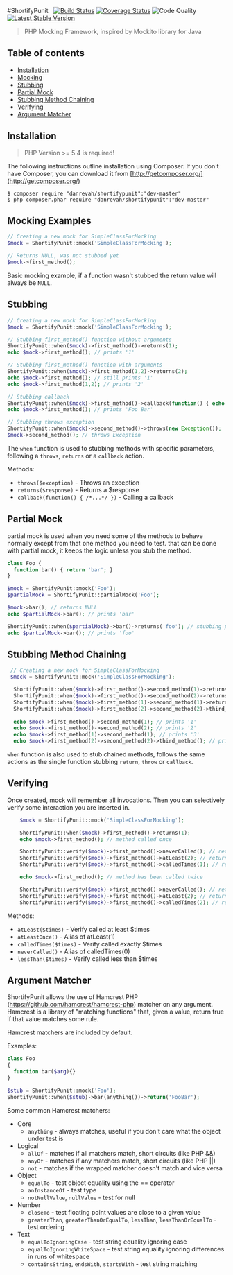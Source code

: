 #ShortifyPunit &nbsp; 
[![Build Status](https://scrutinizer-ci.com/g/danrevah/ShortifyPunit/badges/build.png?b=master)](https://scrutinizer-ci.com/g/danrevah/ShortifyPunit/build-status/master) [![Coverage Status](https://coveralls.io/repos/danrevah/ShortifyPunit/badge.svg?branch=master)](https://coveralls.io/repos/danrevah/ShortifyPunit/badge.svg?branch=master) 
![Code Quality](https://scrutinizer-ci.com/g/danrevah/ShortifyPunit/badges/quality-score.png?b=master)  [![Latest Stable Version](https://poser.pugx.org/danrevah/shortifypunit/v/stable.svg)](https://packagist.org/packages/danrevah/shortifypunit) 

> PHP Mocking Framework, 
> inspired by Mockito library for Java

## Table of contents

 * [Installation](#installation)
 * [Mocking](#mocking-examples)
 * [Stubbing](#stubbing)
 * [Partial Mock](#partial-mock)
 * [Stubbing Method Chaining](#stubbing-method-chaining)
 * [Verifying](#verifying)
 * [Argument Matcher](#argument-matcher)

## Installation

> PHP Version >= 5.4 is required!

The following instructions outline installation using Composer. If you don't
have Composer, you can download it from [http://getcomposer.org/](http://getcomposer.org/)

```
$ composer require "danrevah/shortifypunit":"dev-master" 
$ php composer.phar require "danrevah/shortifypunit":"dev-master"
```

## Mocking Examples
```php
// Creating a new mock for SimpleClassForMocking
$mock = ShortifyPunit::mock('SimpleClassForMocking');

// Returns NULL, was not stubbed yet
$mock->first_method();
```

Basic mocking example, if a function wasn't stubbed the return value will always be `NULL`.

## Stubbing
```php
// Creating a new mock for SimpleClassForMocking
$mock = ShortifyPunit::mock('SimpleClassForMocking');

// Stubbing first_method() function without arguments
ShortifyPunit::when($mock)->first_method()->returns(1);
echo $mock->first_method(); // prints '1'

// Stubbing first_method() function with arguments
ShortifyPunit::when($mock)->first_method(1,2)->returns(2);
echo $mock->first_method(); // still prints '1'
echo $mock->first_method(1,2); // prints '2'

// Stubbing callback
ShortifyPunit::when($mock)->first_method()->callback(function() { echo 'Foo Bar'; });
echo $mock->first_method(); // prints 'Foo Bar'

// Stubbing throws exception
ShortifyPunit::when($mock)->second_method()->throws(new Exception());
$mock->second_method(); // throws Exception
```
The `when` function is used to stubbing methods with specific parameters, following a `throws`, `returns` or a `callback` action.

Methods:
* `throws($exception)` - Throws an exception
* `returns($response)` - Returns a $response
* `callback(function() { /*...*/ })` - Calling a callback

## Partial Mock

partial mock is used when you need some of the methods to behave normally except from that one method you need to test. that can be done with partial mock, it keeps the logic unless you stub the method.

```php
class Foo {
  function bar() { return 'bar'; }
}

$mock = ShortifyPunit::mock('Foo');
$partialMock = ShortifyPunit::partialMock('Foo');

$mock->bar(); // returns NULL
echo $partialMock->bar(); // prints 'bar'

ShortifyPunit::when($partialMock)->bar()->returns('foo'); // stubbing partialMock
echo $partialMock->bar(); // prints 'foo'
```

## Stubbing Method Chaining
```php
 // Creating a new mock for SimpleClassForMocking
 $mock = ShortifyPunit::mock('SimpleClassForMocking');

  ShortifyPunit::when($mock)->first_method()->second_method(1)->returns(1);
  ShortifyPunit::when($mock)->first_method()->second_method(2)->returns(2);
  ShortifyPunit::when($mock)->first_method(1)->second_method(1)->returns(3);
  ShortifyPunit::when($mock)->first_method(2)->second_method(2)->third_method()->returns(4);
  
  echo $mock->first_method()->second_method(1); // prints '1'
  echo $mock->first_method()->second_method(2); // prints '2'
  echo $mock->first_method(1)->second_method(1); // prints '3'
  echo $mock->first_method(2)->second_method(2)->third_method(); // prints '4'
```
`when` function is also used to stub chained methods, follows the same actions as the single function stubbing `return`, `throw` or `callback`.

## Verifying

Once created, mock will remember all invocations. Then you can selectively verify some interaction you are inserted in.

```php
    $mock = ShortifyPunit::mock('SimpleClassForMocking');

    ShortifyPunit::when($mock)->first_method()->returns(1);
    echo $mock->first_method(); // method called once

    ShortifyPunit::verify($mock)->first_method()->neverCalled(); // returns FALSE
    ShortifyPunit::verify($mock)->first_method()->atLeast(2); // returns FALSE
    ShortifyPunit::verify($mock)->first_method()->calledTimes(1); // returns TRUE

    echo $mock->first_method(); // method has been called twice

    ShortifyPunit::verify($mock)->first_method()->neverCalled(); // returns FALSE
    ShortifyPunit::verify($mock)->first_method()->atLeast(2); // returns TRUE
    ShortifyPunit::verify($mock)->first_method()->calledTimes(2); // returns TRUE
```

Methods:
* `atLeast($times)` - Verify called at least $times
* `atLeastOnce()` - Alias of atLeast(1)
* `calledTimes($times)` - Verify called exactly $times
* `neverCalled()` - Alias of calledTimes(0)
* `lessThan($times)` - Verify called less than $times

## Argument Matcher

ShortifyPunit allows the use of Hamcrest PHP (https://github.com/hamcrest/hamcrest-php) matcher on any argument. Hamcrest is a library of "matching functions" that, given a value, return true if that value
matches some rule.

Hamcrest matchers are included by default.

Examples:

```php
class Foo
{
  function bar($arg){}
}

$stub = ShortifyPunit::mock('Foo');
ShortifyPunit::when($stub)->bar(anything())->return('FooBar');
```

Some common Hamcrest matchers:

- Core
	* `anything` - always matches, useful if you don't care what the object under test is
- Logical
	* `allOf` - matches if all matchers match, short circuits (like PHP &&)
	* `anyOf` - matches if any matchers match, short circuits (like PHP ||)
	* `not` - matches if the wrapped matcher doesn't match and vice versa
- Object
	* `equalTo` - test object equality using the == operator
	* `anInstanceOf` - test type
	* `notNullValue`, `nullValue` - test for null
- Number
	* `closeTo` - test floating point values are close to a given value
	* `greaterThan`, `greaterThanOrEqualTo`, `lessThan`, `lessThanOrEqualTo` - test ordering
- Text
	* `equalToIgnoringCase` - test string equality ignoring case
	* `equalToIgnoringWhiteSpace` - test string equality ignoring differences in runs of whitespace
	* `containsString`, `endsWith`, `startsWith` - test string matching
